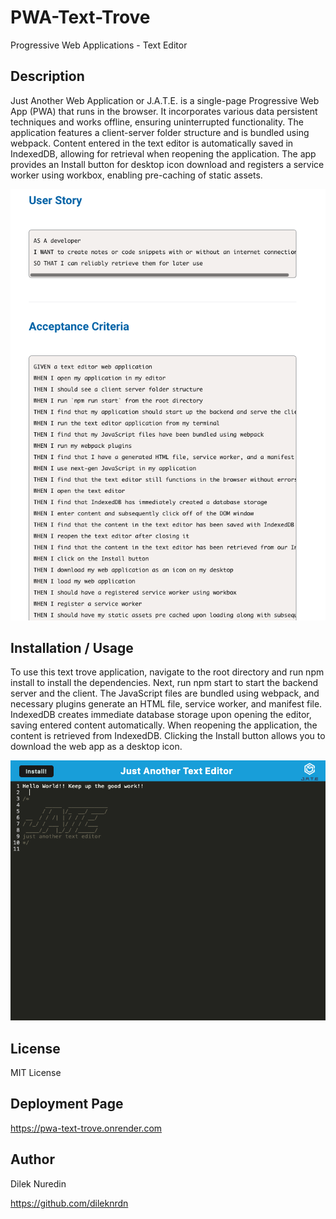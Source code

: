# PWA-Text-Trove

Progressive Web Applications - Text Editor 

## Description

Just Another Web Application or J.A.T.E. is a single-page Progressive Web App (PWA) that runs in the browser. It incorporates various data persistent techniques and works offline, ensuring uninterrupted functionality. The application features a client-server folder structure and is bundled using webpack. Content entered in the text editor is automatically saved in IndexedDB, allowing for retrieval when reopening the application. The app provides an Install button for desktop icon download and registers a service worker using workbox, enabling pre-caching of static assets.

<img src="./images/userstory.png">

## Installation / Usage 

To use this text trove application, navigate to the root directory and run npm install to install the dependencies. Next, run npm start to start the backend server and the client. The JavaScript files are bundled using webpack, and necessary plugins generate an HTML file, service worker, and manifest file. IndexedDB creates immediate database storage upon opening the editor, saving entered content automatically. When reopening the application, the content is retrieved from IndexedDB. Clicking the Install button allows you to download the web app as a desktop icon.

<img src="./images/JATE.png">

## License

MIT License 

## Deployment Page 

https://pwa-text-trove.onrender.com

## Author

Dilek Nuredin 

https://github.com/dileknrdn 
